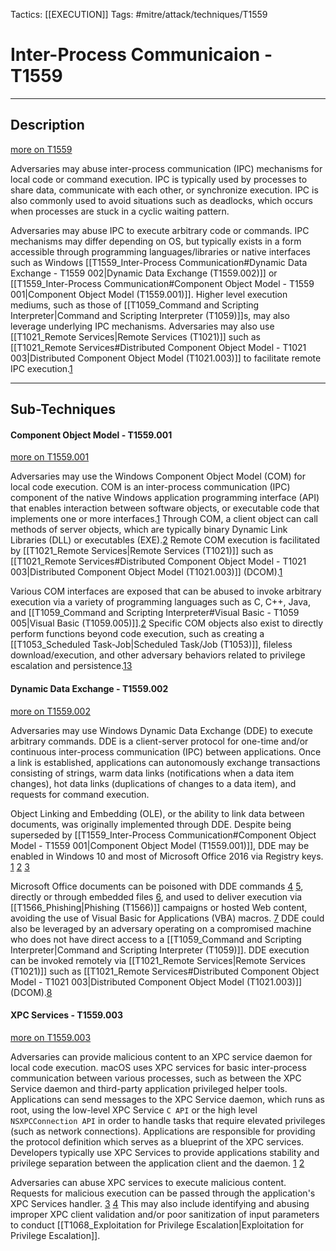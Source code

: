 Tactics: [[EXECUTION]]
Tags: #mitre/attack/techniques/T1559  

# Inter-Process Communicaion - T1559
---
## Description
[more on T1559](https://attack.mitre.org/techniques/T1559)

Adversaries may abuse inter-process communication (IPC) mechanisms for local code or command execution. IPC is typically used by processes to share data, communicate with each other, or synchronize execution. IPC is also commonly used to avoid situations such as deadlocks, which occurs when processes are stuck in a cyclic waiting pattern.

Adversaries may abuse IPC to execute arbitrary code or commands. IPC mechanisms may differ depending on OS, but typically exists in a form accessible through programming languages/libraries or native interfaces such as Windows [[T1559_Inter-Process Communication#Dynamic Data Exchange - T1559 002|Dynamic Data Exchange (T1559.002)]] or [[T1559_Inter-Process Communication#Component Object Model - T1559 001|Component Object Model (T1559.001)]]. Higher level execution mediums, such as those of [[T1059_Command and Scripting Interpreter|Command and Scripting Interpreter (T1059)]]s, may also leverage underlying IPC mechanisms. Adversaries may also use [[T1021_Remote Services|Remote Services (T1021)]] such as [[T1021_Remote Services#Distributed Component Object Model - T1021 003|Distributed Component Object Model (T1021.003)]] to facilitate remote IPC execution.[1](https://www.fireeye.com/blog/threat-research/2019/06/hunting-com-objects.html)

---
## Sub-Techniques

#### Component Object Model - T1559.001
[more on T1559.001](https://attack.mitre.org/techniques/T1559/001)

Adversaries may use the Windows Component Object Model (COM) for local code execution. COM is an inter-process communication (IPC) component of the native Windows application programming interface (API) that enables interaction between software objects, or executable code that implements one or more interfaces.[1](https://www.fireeye.com/blog/threat-research/2019/06/hunting-com-objects.html) Through COM, a client object can call methods of server objects, which are typically binary Dynamic Link Libraries (DLL) or executables (EXE).[2](https://msdn.microsoft.com/library/windows/desktop/ms680573.aspx) Remote COM execution is facilitated by [[T1021_Remote Services|Remote Services (T1021)]] such as [[T1021_Remote Services#Distributed Component Object Model - T1021 003|Distributed Component Object Model (T1021.003)]] (DCOM).[1](https://www.fireeye.com/blog/threat-research/2019/06/hunting-com-objects.html)

Various COM interfaces are exposed that can be abused to invoke arbitrary execution via a variety of programming languages such as C, C++, Java, and [[T1059_Command and Scripting Interpreter#Visual Basic - T1059 005|Visual Basic (T1059.005)]].[2](https://msdn.microsoft.com/library/windows/desktop/ms680573.aspx) Specific COM objects also exist to directly perform functions beyond code execution, such as creating a [[T1053_Scheduled Task-Job|Scheduled Task/Job (T1053)]], fileless download/execution, and other adversary behaviors related to privilege escalation and persistence.[1](https://www.fireeye.com/blog/threat-research/2019/06/hunting-com-objects.html)[3](https://googleprojectzero.blogspot.com/2018/04/windows-exploitation-tricks-exploiting.html)

#### Dynamic Data Exchange - T1559.002
[more on T1559.002](https://attack.mitre.org/techniques/T1559/002)

Adversaries may use Windows Dynamic Data Exchange (DDE) to execute arbitrary commands. DDE is a client-server protocol for one-time and/or continuous inter-process communication (IPC) between applications. Once a link is established, applications can autonomously exchange transactions consisting of strings, warm data links (notifications when a data item changes), hot data links (duplications of changes to a data item), and requests for command execution.

Object Linking and Embedding (OLE), or the ability to link data between documents, was originally implemented through DDE. Despite being superseded by [[T1559_Inter-Process Communication#Component Object Model - T1559 001|Component Object Model (T1559.001)]], DDE may be enabled in Windows 10 and most of Microsoft Office 2016 via Registry keys. [1](https://www.bleepingcomputer.com/news/microsoft/microsoft-disables-dde-feature-in-word-to-prevent-further-malware-attacks/) [2](https://portal.msrc.microsoft.com/security-guidance/advisory/ADV170021) [3](https://technet.microsoft.com/library/security/4053440)

Microsoft Office documents can be poisoned with DDE commands [4](https://sensepost.com/blog/2016/powershell-c-sharp-and-dde-the-power-within/) [5](https://www.contextis.com/blog/comma-separated-vulnerabilities), directly or through embedded files [6](https://posts.specterops.io/reviving-dde-using-onenote-and-excel-for-code-execution-d7226864caee), and used to deliver execution via [[T1566_Phishing|Phishing (T1566)]] campaigns or hosted Web content, avoiding the use of Visual Basic for Applications (VBA) macros. [7](https://sensepost.com/blog/2017/macro-less-code-exec-in-msword/) DDE could also be leveraged by an adversary operating on a compromised machine who does not have direct access to a [[T1059_Command and Scripting Interpreter|Command and Scripting Interpreter (T1059)]]. DDE execution can be invoked remotely via [[T1021_Remote Services|Remote Services (T1021)]] such as [[T1021_Remote Services#Distributed Component Object Model - T1021 003|Distributed Component Object Model (T1021.003)]] (DCOM).[8](https://www.fireeye.com/blog/threat-research/2019/06/hunting-com-objects.html)

#### XPC Services - T1559.003
[more on T1559.003](https://attack.mitre.org/techniques/T1559/003)

Adversaries can provide malicious content to an XPC service daemon for local code execution. macOS uses XPC services for basic inter-process communication between various processes, such as between the XPC Service daemon and third-party application privileged helper tools. Applications can send messages to the XPC Service daemon, which runs as root, using the low-level XPC Service `C API` or the high level `NSXPCConnection API` in order to handle tasks that require elevated privileges (such as network connections). Applications are responsible for providing the protocol definition which serves as a blueprint of the XPC services. Developers typically use XPC Services to provide applications stability and privilege separation between the application client and the daemon. [1](https://developer.apple.com/library/archive/documentation/MacOSX/Conceptual/BPSystemStartup/Chapters/CreatingXPCServices.html#//apple_ref/doc/uid/10000172i-SW6-SW1) [2](https://developer.apple.com/library/archive/documentation/MacOSX/Conceptual/BPSystemStartup/Chapters/DesigningDaemons.html)

Adversaries can abuse XPC services to execute malicious content. Requests for malicious execution can be passed through the application's XPC Services handler. [3](https://www.trendmicro.com/en_us/research/21/f/CVE-2021-30724_CVMServer_Vulnerability_in_macOS_and_iOS.html) [4](https://wojciechregula.blog/post/learn-xpc-exploitation-part-3-code-injections/) This may also include identifying and abusing improper XPC client validation and/or poor sanitization of input parameters to conduct [[T1068_Exploitation for Privilege Escalation|Exploitation for Privilege Escalation]].

